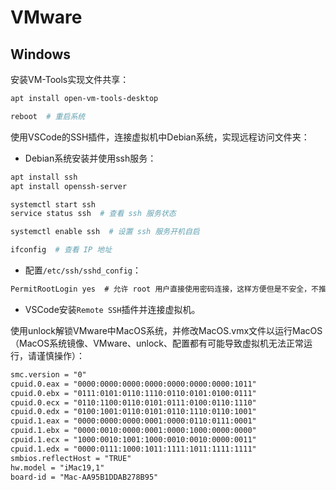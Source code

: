 # VMware

## Windows

安装VM-Tools实现文件共享：

```bash
apt install open-vm-tools-desktop

reboot  # 重启系统
```

使用VSCode的SSH插件，连接虚拟机中Debian系统，实现远程访问文件夹：

*   Debian系统安装并使用ssh服务：

```bash
apt install ssh
apt install openssh-server

systemctl start ssh  
service status ssh  # 查看 ssh 服务状态

systemctl enable ssh  # 设置 ssh 服务开机自启

ifconfig  # 查看 IP 地址
```

*   配置`/etc/ssh/sshd_config`：

```txt
PermitRootLogin yes  # 允许 root 用户直接使用密码连接，这样方便但是不安全，不推荐
```

*   VSCode安装`Remote SSH`插件并连接虚拟机。

使用unlock解锁VMware中MacOS系统，并修改MacOS.vmx文件以运行MacOS（MacOS系统镜像、VMware、unlock、配置都有可能导致虚拟机无法正常运行，请谨慎操作）：

```txt
smc.version = "0"
cpuid.0.eax = "0000:0000:0000:0000:0000:0000:0000:1011"
cpuid.0.ebx = "0111:0101:0110:1110:0110:0101:0100:0111"
cpuid.0.ecx = "0110:1100:0110:0101:0111:0100:0110:1110"
cpuid.0.edx = "0100:1001:0110:0101:0110:1110:0110:1001"
cpuid.1.eax = "0000:0000:0000:0001:0000:0110:0111:0001"
cpuid.1.ebx = "0000:0010:0000:0001:0000:1000:0000:0000"
cpuid.1.ecx = "1000:0010:1001:1000:0010:0010:0000:0011"
cpuid.1.edx = "0000:0111:1000:1011:1111:1011:1111:1111"
smbios.reflectHost = "TRUE"
hw.model = "iMac19,1"
board-id = "Mac-AA95B1DDAB278B95"
```
